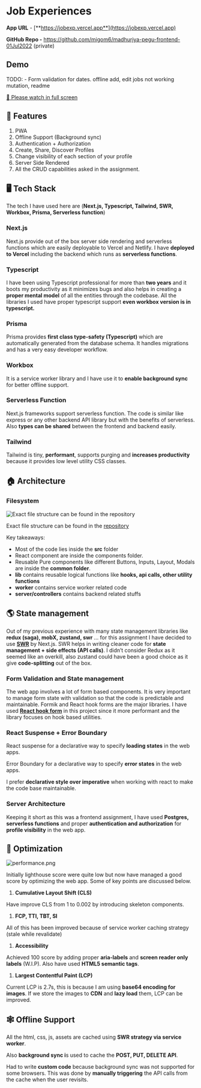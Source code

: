 # Job Experiences

**App URL** - [**https://jobexp.vercel.app**](https://jobexp.vercel.app)

**GitHub Repo -** https://github.com/migom6/madhurjya-pegu-frontend-01Jul2022 (private)

## Demo

TODO: - Form validation for dates. offline add, edit jobs not working mutation, readme

[🙏 Please watch in full screen](https://youtu.be/9aolaTAThC4)

## 🌟 Features

1. PWA 
2. Offline Support (Background sync)
3. Authentication + Authorization 
4. Create, Share, Discover Profiles 
5. Change visibility of each section of your profile
6. Server Side Rendered 
7. All the CRUD capabilities asked in the assignment.

## 🖥️ Tech Stack

The tech I have used here are (**Next.js, Typescript, Tailwind, SWR, Workbox, Prisma, Serverless function**)

### Next.js

Next.js provide out of the box server side rendering and serverless functions which are easily deployable to Vercel and Netlify. I have **deployed to Vercel** including the backend which runs as **serverless functions**.

### Typescript

I have been using Typescript professional for more than **two years** and it boots my productivity as it minimizes bugs and also helps in creating a **proper mental model** of all the entities through the codebase. All the libraries I used have proper typescript support **even workbox version is in typescript.**

### Prisma

Prisma provides **first class type-safety (Typescript)** which are automatically generated from the database schema. It handles migrations and has a very easy developer workflow.

### Workbox

It is a service worker library and I have use it to **enable background sync** for better offline support.

### Serverless Function

Next.js frameworks support serverless function.  The code is similar like express or any other backend API library but with the benefits of serverless. Also **types can be shared** between the frontend and backend easily. 

### Tailwind

Tailwind is tiny, **performant**, supports purging and **increases productivity** because it provides low level utility CSS classes.

## 🏠 Architecture

### Filesystem

![Exact file structure can be found in the [repository](https://github.com/migom6/madhurjya-pegu-frontend-01Jul2022)](/overview/file_structure.png)

Exact file structure can be found in the [repository](https://github.com/migom6/madhurjya-pegu-frontend-01Jul2022)

Key takeaways: 

- Most of the code lies inside the **src** folder
- React component are inside the components folder.
- Reusable Pure components like different Buttons, Inputs, Layout, Modals are inside the **common folder**.
- **lib** contains reusable logical functions like **hooks, api calls, other utility functions**
- **worker** contains service worker related code
- **server/controllers** contains backend related stuffs

## 🌎 State management

Out of my previous experience with many state management libraries like **redux (saga), mobX, zustand, swr** … for this assignment I have decided to use **[SWR](https://swr.vercel.app/)** by Next.js. SWR helps in writing cleaner code for **state management + side effects (API calls)**. I didn’t consider Redux as it seemed like an overkill, also zustand could have been a good choice as it give **code-splitting** out of the box.

### Form Validation and State management

The web app involves a lot of form based components. It is very important to manage form state with validation so that the code is predictable and maintainable. Formik and React hook forms are the major libraries. I have used **[React hook form](https://react-hook-form.com/)** in this project since it more performant and the library focuses on hook based utilities. 

### React Suspense + Error Boundary

React suspense for a declarative way to specify **loading states** in the web apps.

Error Boundary for a declarative way to specify **error states** in the web apps.

I prefer **declarative style over imperative** when working with react to make the code base maintainable.

### Server Architecture

Keeping it short as this was a frontend assignment, I have used **Postgres, serverless functions** and proper **authentication and authorization** for **profile visibility** in the web app.

## 🚀 Optimization

![performance.png](/overview/performance.png)

Initially lighthouse score were quite low but now have managed a good score by optimizing the web app. Some of key points are discussed below.

1. **Cumulative Layout Shift (CLS)**

Have improve CLS from 1 to 0.002 by introducing skeleton components. 

1. **FCP, TTI, TBT, SI**

All of this has been improved because of service worker caching strategy (stale while revalidate)

1. **Accessibility**

Achieved  100 score by adding proper **aria-labels** and **screen reader only labels** (W.I.P). Also have used **HTML5 semantic tags**.

1. **Largest Contentful Paint (LCP)**

Current LCP is 2.7s, this is because I am using **base64 encoding for images**. If we store the images to **CDN** and **lazy load** them, LCP can be improved.

## 🕸️ Offline Support

All the html, css, js, assets are cached using **SWR strategy via service worker**. 

Also **background sync i**s used to cache the **POST, PUT, DELETE API**. 

Had to write **custom code** because background sync was not supported for some browsers. This was done by **manually triggering** the API calls from the cache when the user revisits.
